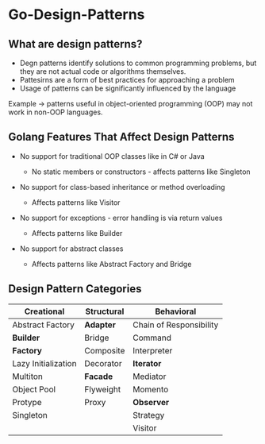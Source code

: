# Go-Design-Patterns

## What are design patterns?

- Degn patterns identify solutions to common programming problems, but they are not actual code or algorithms themselves.
- Pattesirns are a form of best practices for approaching a problem
- Usage of patterns can be significantly influenced by the language

Example -> patterns useful in object-oriented programming (OOP) may not work in non-OOP languages.

## Golang Features That Affect Design Patterns

- No support for traditional OOP classes like in C# or Java
    -   No static members or constructors - affects patterns like Singleton
- No support for class-based inheritance or method overloading
    - Affects patterns like Visitor

- No support for exceptions - error handling is via return values
    - Affects  patterns like Builder

- No support for abstract classes
    - Affects patterns like Abstract Factory and Bridge

## Design Pattern Categories

| Creational | Structural | Behavioral |
| --- | ---  | --- |
| Abstract Factory | **Adapter** | Chain of Responsibility |
| **Builder** | Bridge | Command |
| **Factory** | Composite | Interpreter |
| Lazy Initialization | Decorator | **Iterator** |
| Multiton | **Facade** | Mediator |
| Object Pool | Flyweight | Momento |
| Protype | Proxy | **Observer** |
| Singleton |  | Strategy |
|  |  | Visitor |